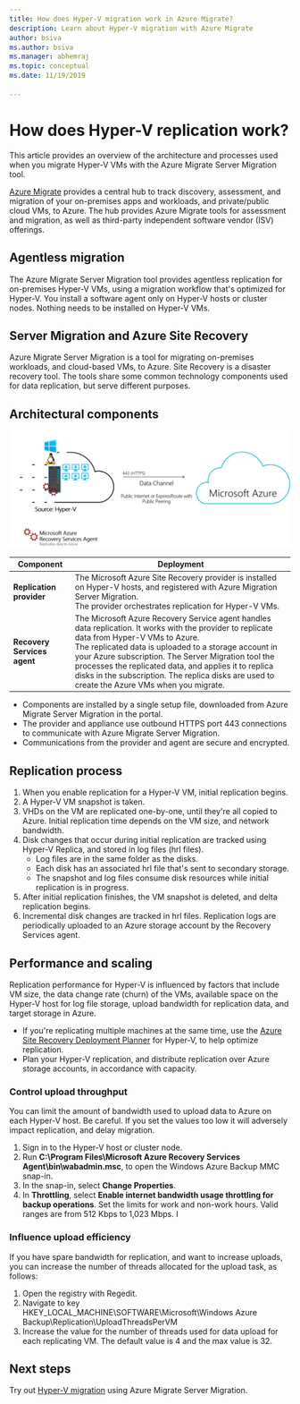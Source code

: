 ```yaml
---
title: How does Hyper-V migration work in Azure Migrate?
description: Learn about Hyper-V migration with Azure Migrate 
author: bsiva
ms.author: bsiva
ms.manager: abhemraj
ms.topic: conceptual
ms.date: 11/19/2019

---
```



# How does Hyper-V replication work?

This article provides an overview of the architecture and processes used when you migrate Hyper-V VMs with the Azure Migrate Server Migration tool.

[Azure Migrate](migrate-services-overview.md) provides a central hub to track discovery, assessment, and migration of your on-premises apps and workloads, and private/public cloud VMs, to Azure. The hub provides Azure Migrate tools for assessment and migration, as well as third-party independent software vendor (ISV) offerings.

## Agentless migration

The Azure Migrate Server Migration tool provides agentless replication for on-premises Hyper-V VMs, using a migration workflow that's optimized for Hyper-V. You install a software agent only on Hyper-V hosts or cluster nodes. Nothing needs to be installed on Hyper-V VMs.

## Server Migration and Azure Site Recovery

Azure Migrate Server Migration is a tool for migrating on-premises workloads, and cloud-based VMs, to Azure. Site Recovery is a disaster recovery tool. The tools share some common technology components used for data replication, but serve different purposes. 


## Architectural components

![Diagram shows a Source Hyper-V network with an H T T P S data channel to Microsoft Azure, with details explained in a table.](./media/hyper-v-replication-architecture/architecture.png)



**Component** | **Deployment** | 
--- | --- 
**Replication provider** | The Microsoft Azure Site Recovery provider is installed on Hyper-V hosts, and registered with Azure Migration Server Migration.<br/> The provider orchestrates replication for Hyper-V VMs.
**Recovery Services agent** | The Microsoft Azure Recovery Service agent handles data replication. It works with the provider to replicate data from Hyper-V VMs to Azure.<br/> The replicated data is uploaded to a storage account in your Azure subscription. The Server Migration tool the processes the replicated data, and applies it to replica disks in the subscription. The replica disks are used to create the Azure VMs when you migrate.

- Components are installed by a single setup file, downloaded from Azure Migrate Server Migration in the portal.
- The provider and appliance use outbound HTTPS port 443 connections to communicate with Azure Migrate Server Migration.
- Communications from the provider and agent are secure and encrypted.


## Replication process

1. When you enable replication for a Hyper-V VM, initial replication begins.
2. A Hyper-V VM snapshot is taken.
3. VHDs on the VM are replicated one-by-one, until they're all copied to Azure. Initial replication time depends on the VM size, and network bandwidth.
4. Disk changes that occur during initial replication are tracked using Hyper-V Replica, and stored in log files (hrl files).
    - Log files are in the same folder as the disks.
    - Each disk has an associated hrl file that's sent to secondary storage.
    - The snapshot and log files consume disk resources while initial replication is in progress.
4. After initial replication finishes, the VM snapshot is deleted, and delta replication begins.
5. Incremental disk changes are tracked in hrl files. Replication logs are periodically uploaded to an Azure storage account by the Recovery Services agent.


## Performance and scaling

Replication performance for Hyper-V is influenced by factors that include VM size, the data change rate (churn) of the VMs, available space on the Hyper-V host for log file storage,  upload bandwidth for replication data, and target storage in Azure.

- If you're replicating multiple machines at the same time, use the [Azure Site Recovery Deployment Planner](../site-recovery/hyper-v-deployment-planner-overview.md) for Hyper-V, to help optimize replication.
- Plan your Hyper-V replication, and distribute replication over Azure storage accounts, in accordance with capacity.

### Control upload throughput

You can limit the amount of bandwidth used to upload data to Azure on each Hyper-V host. Be careful. If you set the values too low it will adversely impact replication, and delay migration.


1. Sign in to the Hyper-V host or cluster node.
2. Run **C:\Program Files\Microsoft Azure Recovery Services Agent\bin\wabadmin.msc**, to open the Windows Azure Backup MMC snap-in.
3. In the snap-in, select **Change Properties**.
4. In **Throttling**, select **Enable internet bandwidth usage throttling for backup operations**. Set the limits for work and non-work hours. Valid ranges are from 512 Kbps to 1,023 Mbps.
I

### Influence upload efficiency

If you have spare bandwidth for replication, and want to increase uploads, you can increase the number of threads allocated for the upload task, as follows:

1. Open the registry with Regedit.
2. Navigate to key HKEY_LOCAL_MACHINE\SOFTWARE\Microsoft\Windows Azure Backup\Replication\UploadThreadsPerVM
3. Increase the value for the number of threads used for data upload for each replicating VM. The default value is 4 and the max value is 32. 




## Next steps

Try out [Hyper-V migration](tutorial-migrate-hyper-v.md) using Azure Migrate Server Migration.
